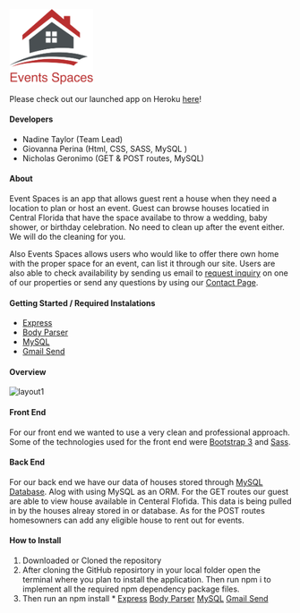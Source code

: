 <img src="public/assets/images/logo.png"  width="150">

Please check out our launched app on Heroku [here](https://mysterious-spire-87732.herokuapp.com/)!

#### Developers
* Nadine Taylor (Team Lead)
* Giovanna Perina (Html, CSS, SASS, MySQL )
* Nicholas Geronimo (GET & POST routes, MySQL)

#### About 
Event Spaces is an app that allows guest rent a house when they need a location to plan or host an event. Guest can browse houses locatied in Central Florida that have the space availabe to throw a wedding, baby shower, or birthday celebration. No need to clean up after the event either. We will do the cleaning for you. 

Also Events Spaces allows users who would like to offer there own home with the proper space for an event, can list it through our site. Users are also able to check availability by sending us email to [request inquiry](https://mysterious-spire-87732.herokuapp.com/property?id=25) on one of our properties or send any questions by using our [Contact Page](https://mysterious-spire-87732.herokuapp.com/contact).

#### Getting Started / Required Instalations
* [Express](https://www.npmjs.com/package/express)
* [Body Parser](https://www.npmjs.com/package/body-parser)
* [MySQL](https://www.npmjs.com/package/mysql)
* [Gmail Send](https://www.npmjs.com/package/gmail-send)

#### Overview

![layout1](public/assets/images/pic1.gif)

#### Front End 
For our front end we wanted to use a very clean and professional approach. Some of the technologies used for the front end were [Bootstrap 3](http://getbootstrap.com/docs/3.3/) and [Sass](https://sass-lang.com/).

#### Back End 
For our back end we have our data of houses stored through [MySQL Database](https://www.mysql.com/). Alog with using MySQL as an ORM. For the GET routes our guest are able to view house available in Centeral Flofida. This data is being pulled in by the houses alreay stored in or database. As for the POST routes homesowners can add any eligible house to rent out for events. 

#### How to Install
1) Downloaded or Cloned the repository 
2) After cloning the GitHub reposirtory in your local folder open the terminal where you plan to install the application. Then run npm i to implement all the required npm dependency package files.
3) Then run an npm install * [Express](https://www.npmjs.com/package/express)
[Body Parser](https://www.npmjs.com/package/body-parser)
[MySQL](https://www.npmjs.com/package/mysql)
[Gmail Send](https://www.npmjs.com/package/gmail-send)

